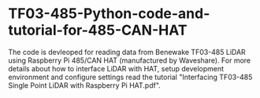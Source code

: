 # TF03-485-Python-code-and-tutorial-for-485-CAN-HAT
The code is devleoped for reading data from Benewake TF03-485 LiDAR using Raspberry Pi 485/CAN HAT (manufactured by Waveshare). For more details about how to interface LiDAR with HAT, setup development environment and configure settings read the tutorial "Interfacing TF03-485 Single Point LiDAR with Raspberry Pi HAT.pdf".
